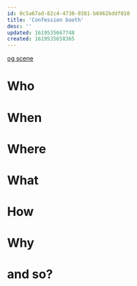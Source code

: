 ```yaml
---
id: 0c5a67ad-82c4-4730-9381-b6962bddf010
title: 'Confession booth'
desc: ''
updated: 1619535667748
created: 1619535658365
---
```

[og scene](https://github.com/9ae/ace/blob/master/chapters/05.md#confession-booth)

# Who

# When

# Where

# What

# How

# Why

# and so?
